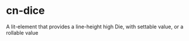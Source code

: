 # cn-dice
A lit-element that provides a line-height high Die, with settable value, or a rollable value
